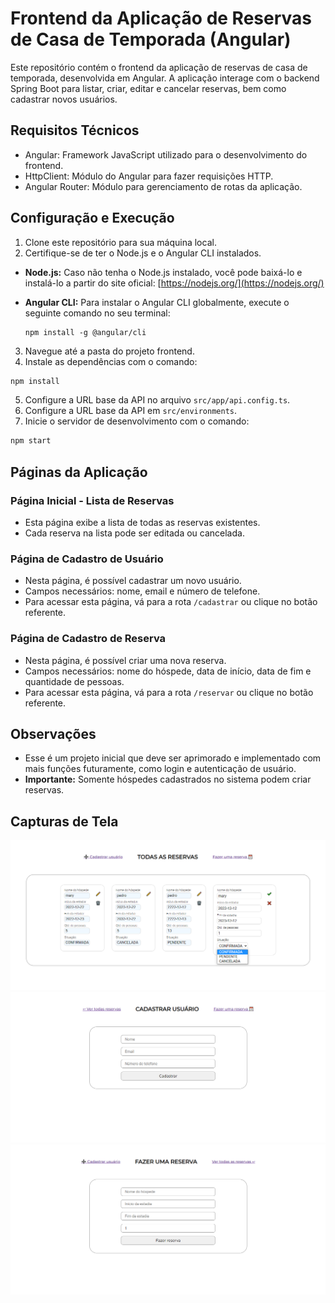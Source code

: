 # Frontend da Aplicação de Reservas de Casa de Temporada (Angular)

Este repositório contém o frontend da aplicação de reservas de casa de temporada, desenvolvida em Angular. A aplicação interage com o backend Spring Boot para listar, criar, editar e cancelar reservas, bem como cadastrar novos usuários.

## Requisitos Técnicos

- Angular: Framework JavaScript utilizado para o desenvolvimento do frontend.
- HttpClient: Módulo do Angular para fazer requisições HTTP.
- Angular Router: Módulo para gerenciamento de rotas da aplicação.

## Configuração e Execução

1. Clone este repositório para sua máquina local.
2. Certifique-se de ter o Node.js e o Angular CLI instalados.
- **Node.js:** Caso não tenha o Node.js instalado, você pode baixá-lo e instalá-lo a partir do site oficial: [https://nodejs.org/](https://nodejs.org/)

- **Angular CLI:** Para instalar o Angular CLI globalmente, execute o seguinte comando no seu terminal:
     ```
     npm install -g @angular/cli
     ```
3. Navegue até a pasta do projeto frontend.
4. Instale as dependências com o comando:

```bash
npm install
```
5. Configure a URL base da API no arquivo `src/app/api.config.ts`.
6. Configure a URL base da API em `src/environments`.
7. Inicie o servidor de desenvolvimento com o comando:

```bash
npm start
```


## Páginas da Aplicação

### Página Inicial - Lista de Reservas

- Esta página exibe a lista de todas as reservas existentes.
- Cada reserva na lista pode ser editada ou cancelada.

### Página de Cadastro de Usuário

- Nesta página, é possível cadastrar um novo usuário.
- Campos necessários: nome, email e número de telefone.
- Para acessar esta página, vá para a rota `/cadastrar` ou clique no botão referente.

### Página de Cadastro de Reserva

- Nesta página, é possível criar uma nova reserva.
- Campos necessários: nome do hóspede, data de início, data de fim e quantidade de pessoas.
- Para acessar esta página, vá para a rota `/reservar` ou clique no botão referente.

## Observações

- Esse é um projeto inicial que deve ser aprimorado e  implementado com mais funções futuramente, como login e autenticação de usuário.
- **Importante:** Somente hóspedes cadastrados no sistema podem criar reservas.

## Capturas de Tela

![Lista de Reservas](screenshots/lista_reservas.png)
![Cadastro de Usuário](screenshots/cadastrar_usuario.png)
![Cadastro de Reserva](screenshots/cadastrar_reserva.png)

